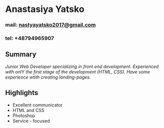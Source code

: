 # Anastasiya Yatsko
### mail: nastyayatsko2017@gmail.com
### tel: +48794965907
## Summary 
*Junior Web Developer specializing in front end development. Experienced with onlY the first stage of the development (HTML, CSS). Have some experience wtith creating landing-pages.*
## Highlights 
* Excellent communicator
* HTML and CSS
* Photoshop
* Service - focused
